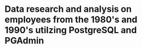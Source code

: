 # Data research and analysis on employees from the 1980's and 1990's utilzing PostgreSQL and PGAdmin
